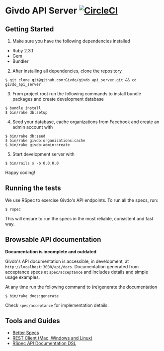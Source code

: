 # Givdo API Server [![CircleCI](https://circleci.com/gh/Givdo/givdo_api_server.svg?style=svg)](https://circleci.com/gh/Givdo/givdo_api_server)

## Getting Started

1) Make sure you have the following dependencies installed

* Ruby 2.3.1
* Gem
* Bundler

2) After installing all dependencies, clone the repository

```
$ git clone git@github.com:Givdo/givdo_api_server.git && cd givdo_api_server
```

3) From project root run the following commands to install bundle packages
and create development database

```
$ bundle install
$ bin/rake db:setup
```

4) Seed your database, cache organizations from Facebook and create an admin
account with

```
$ bin/rake db:seed
$ bin/rake givdo:organizations:cache
$ bin/rake givdo:admin:create
```

5) Start development server with

```
$ bin/rails s -b 0.0.0.0
```

Happy coding!

## Running the tests

We use RSpec to exercise Givdo's API endpoints. To run all the specs, run:

```
$ rspec
```

This will ensure to run the specs in the most reliable, consistent and fast way.

## Browsable API documentation

**Documentation is incomplete and outdated**

Givdo's API documentation is accessible, in development, at `http://localhost:3000/api/docs`. Documentation generated from acceptance specs at `spec/acceptance` and includes details and simple usage examples.

At any time run the following command to (re)generate the documentation

```
$ bin/rake docs:generate
```

Check `spec/acceptance` for implementation details.

## Tools and Guides

- [Better Specs](http://www.betterspecs.org)
- [REST Client (Mac, Windows and Linux)](https://insomnia.rest)
- [RSpec API Documentation DSL](https://github.com/zipmark/rspec_api_documentation#dsl)
